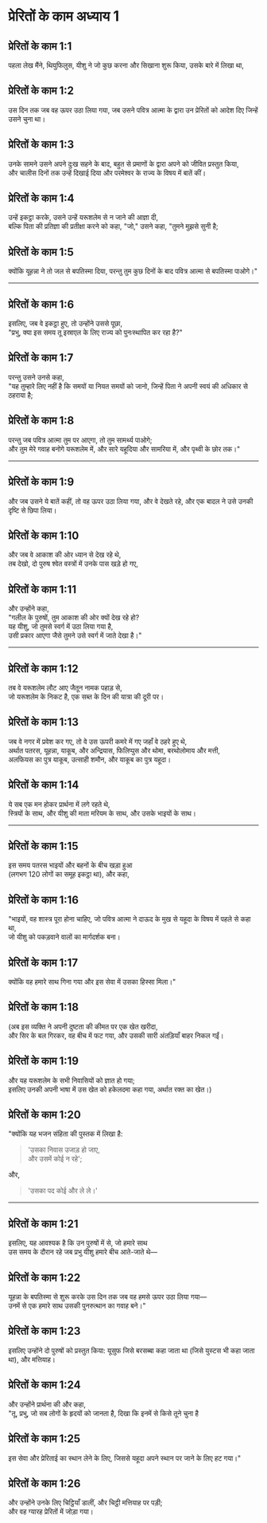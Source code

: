 # प्रेरितों के काम अध्याय 1

## प्रेरितों के काम 1:1

पहला लेख मैंने, थियुफिलुस, यीशु ने जो कुछ करना और सिखाना शुरू किया, उसके बारे में लिखा था,

## प्रेरितों के काम 1:2

उस दिन तक जब वह ऊपर उठा लिया गया, जब उसने पवित्र आत्मा के द्वारा उन प्रेरितों को आदेश दिए जिन्हें उसने चुना था।

## प्रेरितों के काम 1:3

उनके सामने उसने अपने दुःख सहने के बाद, बहुत से प्रमाणों के द्वारा अपने को जीवित प्रस्तुत किया,  
और चालीस दिनों तक उन्हें दिखाई दिया और परमेश्वर के राज्य के विषय में बातें कीं।

## प्रेरितों के काम 1:4

उन्हें इकट्ठा करके, उसने उन्हें यरूशलेम से न जाने की आज्ञा दी,  
बल्कि पिता की प्रतिज्ञा की प्रतीक्षा करने को कहा, "जो," उसने कहा, "तुमने मुझसे सुनी है;

## प्रेरितों के काम 1:5

क्योंकि यूहन्ना ने तो जल से बपतिस्मा दिया, परन्तु तुम कुछ दिनों के बाद पवित्र आत्मा से बपतिस्मा पाओगे।"

---

## प्रेरितों के काम 1:6

इसलिए, जब वे इकट्ठा हुए, तो उन्होंने उससे पूछा,  
"प्रभु, क्या इस समय तू इस्राएल के लिए राज्य को पुनःस्थापित कर रहा है?"

## प्रेरितों के काम 1:7

परन्तु उसने उनसे कहा,  
"यह तुम्हारे लिए नहीं है कि समयों या नियत समयों को जानो, जिन्हें पिता ने अपनी स्वयं की अधिकार से ठहराया है;

## प्रेरितों के काम 1:8

परन्तु जब पवित्र आत्मा तुम पर आएगा, तो तुम सामर्थ्य पाओगे;  
और तुम मेरे गवाह बनोगे यरूशलेम में, और सारे यहूदिया और सामरिया में, और पृथ्वी के छोर तक।"

---

## प्रेरितों के काम 1:9

और जब उसने ये बातें कहीं, तो वह ऊपर उठा लिया गया, और वे देखते रहे, और एक बादल ने उसे उनकी दृष्टि से छिपा लिया।

## प्रेरितों के काम 1:10

और जब वे आकाश की ओर ध्यान से देख रहे थे,  
तब देखो, दो पुरुष श्वेत वस्त्रों में उनके पास खड़े हो गए,

## प्रेरितों के काम 1:11

और उन्होंने कहा,  
"गलील के पुरुषों, तुम आकाश की ओर क्यों देख रहे हो?  
यह यीशु, जो तुमसे स्वर्ग में उठा लिया गया है,  
उसी प्रकार आएगा जैसे तुमने उसे स्वर्ग में जाते देखा है।"

---

## प्रेरितों के काम 1:12

तब वे यरूशलेम लौट आए जैतून नामक पहाड़ से,  
जो यरूशलेम के निकट है, एक सब्त के दिन की यात्रा की दूरी पर।

## प्रेरितों के काम 1:13

जब वे नगर में प्रवेश कर गए, तो वे उस ऊपरी कमरे में गए जहाँ वे ठहरे हुए थे,  
अर्थात पतरस, यूहन्ना, याकूब, और अन्द्रियास, फिलिप्पुस और थोमा, बरथोलोमाय और मत्ती,  
अलफियस का पुत्र याकूब, उत्साही शमौन, और याकूब का पुत्र यहूदा।

## प्रेरितों के काम 1:14

ये सब एक मन होकर प्रार्थना में लगे रहते थे,  
स्त्रियों के साथ, और यीशु की माता मरियम के साथ, और उसके भाइयों के साथ।

---

## प्रेरितों के काम 1:15

इस समय पतरस भाइयों और बहनों के बीच खड़ा हुआ  
(लगभग 120 लोगों का समूह इकट्ठा था), और कहा,

## प्रेरितों के काम 1:16

"भाइयों, वह शास्त्र पूरा होना चाहिए, जो पवित्र आत्मा ने दाऊद के मुख से यहूदा के विषय में पहले से कहा था,  
जो यीशु को पकड़वाने वालों का मार्गदर्शक बना।

## प्रेरितों के काम 1:17

क्योंकि वह हमारे साथ गिना गया और इस सेवा में उसका हिस्सा मिला।"

## प्रेरितों के काम 1:18

(अब इस व्यक्ति ने अपनी दुष्टता की कीमत पर एक खेत खरीदा,  
और सिर के बल गिरकर, वह बीच में फट गया, और उसकी सारी अंतड़ियाँ बाहर निकल गईं।

## प्रेरितों के काम 1:19

और यह यरूशलेम के सभी निवासियों को ज्ञात हो गया;  
इसलिए उनकी अपनी भाषा में उस खेत को हकेलदमा कहा गया, अर्थात रक्त का खेत।)

## प्रेरितों के काम 1:20

"क्योंकि यह भजन संहिता की पुस्तक में लिखा है:

> 'उसका निवास उजाड़ हो जाए,  
> और उसमें कोई न रहे';

और,

> 'उसका पद कोई और ले ले।'

---

## प्रेरितों के काम 1:21

इसलिए, यह आवश्यक है कि उन पुरुषों में से, जो हमारे साथ  
उस समय के दौरान रहे जब प्रभु यीशु हमारे बीच आते-जाते थे—

## प्रेरितों के काम 1:22

यूहन्ना के बपतिस्मा से शुरू करके उस दिन तक जब वह हमसे ऊपर उठा लिया गया—  
उनमें से एक हमारे साथ उसकी पुनरुत्थान का गवाह बने।"

## प्रेरितों के काम 1:23

इसलिए उन्होंने दो पुरुषों को प्रस्तुत किया: यूसुफ जिसे बरसब्बा कहा जाता था (जिसे युस्टस भी कहा जाता था), और मत्तियाह।

## प्रेरितों के काम 1:24

और उन्होंने प्रार्थना की और कहा,  
"तू, प्रभु, जो सब लोगों के हृदयों को जानता है, दिखा कि इनमें से किसे तूने चुना है

## प्रेरितों के काम 1:25

इस सेवा और प्रेरिताई का स्थान लेने के लिए, जिससे यहूदा अपने स्थान पर जाने के लिए हट गया।"

## प्रेरितों के काम 1:26

और उन्होंने उनके लिए चिट्ठियाँ डालीं, और चिट्ठी मत्तियाह पर पड़ी;  
और वह ग्यारह प्रेरितों में जोड़ा गया।
